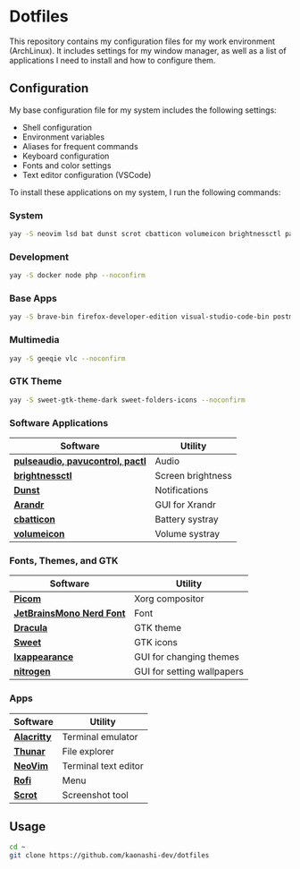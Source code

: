# Dotfiles

This repository contains my configuration files for my work environment (ArchLinux). It includes settings for my window manager, as well as a list of applications I need to install and how to configure them.

## Configuration

My base configuration file for my system includes the following settings:

- Shell configuration
- Environment variables
- Aliases for frequent commands
- Keyboard configuration
- Fonts and color settings
- Text editor configuration (VSCode)

To install these applications on my system, I run the following commands:

### System
```bash
yay -S neovim lsd bat dunst scrot cbatticon volumeicon brightnessctl pactl alacritty btop nitrogen thunar --noconfirm
```
### Development
```bash
yay -S docker node php --noconfirm
```
### Base Apps
```bash
yay -S brave-bin firefox-developer-edition visual-studio-code-bin postman-bin --noconfirm
```
### Multimedia
```bash
yay -S geeqie vlc --noconfirm
```
### GTK Theme
```bash
yay -S sweet-gtk-theme-dark sweet-folders-icons --noconfirm
```
### Software Applications

| Software                                                                                            | Utility                        |
| --------------------------------------------------------------------------------------------------- | ------------------------------ |
| **[pulseaudio, pavucontrol, pactl](https://wiki.archlinux.org/title/PulseAudio)**                   | Audio                          |
| **[brightnessctl](https://www.archlinux.org/packages/community/x86_64/brightnessctl/)**             | Screen brightness              |
| **[Dunst](https://wiki.archlinux.org/index.php/Desktop_notifications)**                             | Notifications                  |
| **[Arandr](https://www.archlinux.org/packages/community/any/arandr/)**                              | GUI for Xrandr                 |
| **[cbatticon](https://www.archlinux.org/packages/community/x86_64/cbatticon/)**                     | Battery systray                |
| **[volumeicon](https://www.archlinux.org/packages/community/x86_64/volumeicon/)**                   | Volume systray                 |

### Fonts, Themes, and GTK

| Software                                                                               | Utility                      |
| -------------------------------------------------------------------------------------- | ---------------------------- |
| **[Picom](https://wiki.archlinux.org/index.php/Picom)**                                | Xorg compositor              |
| **[JetBrainsMono Nerd Font](https://www.nerdfonts.com/font-downloads)**                | Font                         |
| **[Dracula](https://www.gnome-look.org/p/1687249)**                                    | GTK theme                    |
| **[Sweet](https://www.gnome-look.org/p/1253385/)**                                     | GTK icons                    |
| **[lxappearance](https://www.archlinux.org/packages/community/x86_64/lxappearance/)**  | GUI for changing themes      |
| **[nitrogen](https://wiki.archlinux.org/index.php/Nitrogen)**                          | GUI for setting wallpapers   |

### Apps

| Software                                                              | Utility                |
| --------------------------------------------------------------------- | ---------------------- |
| **[Alacritty](https://wiki.archlinux.org/index.php/Alacritty)**       | Terminal emulator      |
| **[Thunar](https://wiki.archlinux.org/index.php/Thunar)**             | File explorer          |
| **[NeoVim](https://wiki.archlinux.org/index.php/Neovim)**             | Terminal text editor   |
| **[Rofi](https://wiki.archlinux.org/index.php/Rofi)**                 | Menu                   |
| **[Scrot](https://wiki.archlinux.org/index.php/Screen_capture)**      | Screenshot tool        |

## Usage
```bash
cd ~
git clone https://github.com/kaonashi-dev/dotfiles
```
